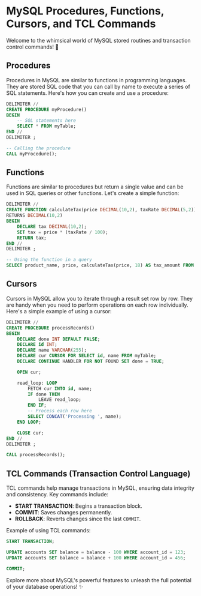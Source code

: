 # MySQL Procedures, Functions, Cursors, and TCL Commands

Welcome to the whimsical world of MySQL stored routines and transaction control commands! 🌟

## Procedures

Procedures in MySQL are similar to functions in programming languages. They are stored SQL code that you can call by name to execute a series of SQL statements. Here's how you can create and use a procedure:

```sql
DELIMITER //
CREATE PROCEDURE myProcedure()
BEGIN
    -- SQL statements here
    SELECT * FROM myTable;
END //
DELIMITER ;

-- Calling the procedure
CALL myProcedure();
```

## Functions

Functions are similar to procedures but return a single value and can be used in SQL queries or other functions. Let's create a simple function:

```sql
DELIMITER //
CREATE FUNCTION calculateTax(price DECIMAL(10,2), taxRate DECIMAL(5,2))
RETURNS DECIMAL(10,2)
BEGIN
    DECLARE tax DECIMAL(10,2);
    SET tax = price * (taxRate / 100);
    RETURN tax;
END //
DELIMITER ;

-- Using the function in a query
SELECT product_name, price, calculateTax(price, 18) AS tax_amount FROM products;
```

## Cursors

Cursors in MySQL allow you to iterate through a result set row by row. They are handy when you need to perform operations on each row individually. Here's a simple example of using a cursor:

```sql
DELIMITER //
CREATE PROCEDURE processRecords()
BEGIN
    DECLARE done INT DEFAULT FALSE;
    DECLARE id INT;
    DECLARE name VARCHAR(255);
    DECLARE cur CURSOR FOR SELECT id, name FROM myTable;
    DECLARE CONTINUE HANDLER FOR NOT FOUND SET done = TRUE;

    OPEN cur;

    read_loop: LOOP
        FETCH cur INTO id, name;
        IF done THEN
            LEAVE read_loop;
        END IF;
        -- Process each row here
        SELECT CONCAT('Processing ', name);
    END LOOP;

    CLOSE cur;
END //
DELIMITER ;

CALL processRecords();
```

## TCL Commands (Transaction Control Language)

TCL commands help manage transactions in MySQL, ensuring data integrity and consistency. Key commands include:

- **START TRANSACTION**: Begins a transaction block.
- **COMMIT**: Saves changes permanently.
- **ROLLBACK**: Reverts changes since the last `COMMIT`.

Example of using TCL commands:

```sql
START TRANSACTION;

UPDATE accounts SET balance = balance - 100 WHERE account_id = 123;
UPDATE accounts SET balance = balance + 100 WHERE account_id = 456;

COMMIT;
```

Explore more about MySQL's powerful features to unleash the full potential of your database operations! ✨